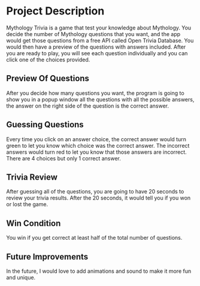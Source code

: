 # Project Description
Mythology Trivia is a game that test your knowledge about Mythology. You decide the number of Mythology questions that you want, and the app would get those questions from a free API called Open Trivia Database. You would then have a preview of the questions with answers included. After you are ready to play, you will see each question individually and you can click one of the choices provided. 

## Preview Of Questions
After you decide how many questions you want, the program is going to show you in a popup window all the questions with all the possible answers, the answer on the right side of the question is the correct answer. 

## Guessing Questions
Every time you click on an answer choice, the correct answer would turn green to let you know which choice was the correct answer. The incorrect answers would turn red to let you know that those answers are incorrect. There are 4 choices but only 1 correct answer.

## Trivia Review
After guessing all of the questions, you are going to have 20 seconds to review your trivia results. After the 20 seconds, it would tell you if you won or lost the game.

## Win Condition
You win if you get correct at least half of the total number of questions.

## Future Improvements
In the future, I would love to add animations and sound to make it more fun and unique.
